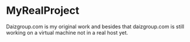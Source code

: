 # MyRealProject

Daizgroup.com is my original work and besides that daizgroup.com is still working on a virtual machine not in a real host yet.
